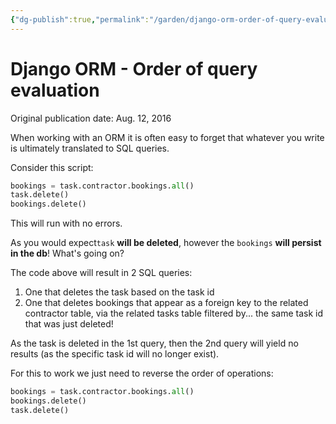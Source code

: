 ```yaml
---
{"dg-publish":true,"permalink":"/garden/django-orm-order-of-query-evaluation/","tags":["python","django","sql","outdated","how-to"],"created":"2024-03-03T10:39:45.174+00:00","updated":"2024-03-03T14:50:10.628+00:00"}
---
```


# Django ORM - Order of query evaluation

Original publication date: Aug. 12, 2016

When working with an ORM it is often easy to forget that whatever you write is ultimately translated to SQL queries.

Consider this script:

```python
bookings = task.contractor.bookings.all()
task.delete()
bookings.delete()
```

This will run with no errors.

As you would expect`task` **will be deleted**, however the `bookings` **will persist in the db**! What's going on?

The code above will result in 2 SQL queries:

1. One that deletes the task based on the task id
2. One that deletes bookings that appear as a foreign key to the related contractor table, via the related tasks table filtered by... the same task id that was just deleted!

As the task is deleted in the 1st query, then the 2nd query will yield no results (as the specific task id will no longer exist).

For this to work we just need to reverse the order of operations:

```python
bookings = task.contractor.bookings.all()
bookings.delete()
task.delete()
```